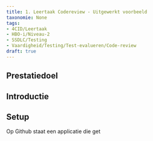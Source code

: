 ```yaml
---
title: 1. Leertaak Codereview - Uitgewerkt voorbeeld
taxonomie: None
tags:
- 4CID/Leertaak
- HBO-i/Niveau-2
- SSDLC/Testing
- Vaardigheid/Testing/Test-evalueren/Code-review
draft: true 
---
```

## Prestatiedoel


## Introductie


## Setup
Op Github staat een applicatie die get
